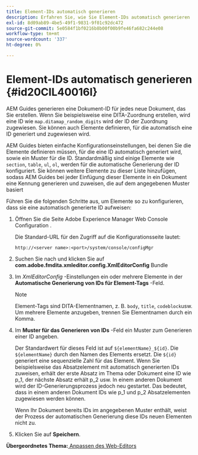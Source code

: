 ```yaml
---
title: Element-IDs automatisch generieren
description: Erfahren Sie, wie Sie Element-IDs automatisch generieren
exl-id: 8d09ab89-4be5-49f1-9831-9f01c92dc472
source-git-commit: 5e0584f1bf0216b8b00f00b9fe46fa682c244e08
workflow-type: tm+mt
source-wordcount: '337'
ht-degree: 0%

---
```


# Element-IDs automatisch generieren {#id20CIL40016I}

AEM Guides generieren eine Dokument-ID für jedes neue Dokument, das Sie erstellen. Wenn Sie beispielsweise eine DITA-Zuordnung erstellen, wird eine ID wie `map.ditamap_random_digits` wird der ID der Zuordnung zugewiesen. Sie können auch Elemente definieren, für die automatisch eine ID generiert und zugewiesen wird.

AEM Guides bieten einfache Konfigurationseinstellungen, bei denen Sie die Elemente definieren müssen, für die eine ID automatisch generiert wird, sowie ein Muster für die ID. Standardmäßig sind einige Elemente wie `section`, `table`, `ul`, `ol`, werden für die automatische Generierung der ID konfiguriert. Sie können weitere Elemente zu dieser Liste hinzufügen, sodass AEM Guides bei jeder Einfügung dieser Elemente in ein Dokument eine Kennung generieren und zuweisen, die auf dem angegebenen Muster basiert

Führen Sie die folgenden Schritte aus, um Elemente so zu konfigurieren, dass sie eine automatisch generierte ID aufweisen:

1. Öffnen Sie die Seite Adobe Experience Manager Web Console Configuration .

   Die Standard-URL für den Zugriff auf die Konfigurationsseite lautet:

   ```http
   http://<server name>:<port>/system/console/configMgr
   ```

1. Suchen Sie nach und klicken Sie auf **com.adobe.fmdita.xmleditor.config.XmlEditorConfig** Bundle

1. Im *XmlEditorConfig* -Einstellungen ein oder mehrere Elemente in der **Automatische Generierung von IDs für Element-Tags** -Feld.

   >[!NOTE]
   >
   > Element-Tags sind DITA-Elementnamen, z. B. `body`, `title`, `codeblock`usw. Um mehrere Elemente anzugeben, trennen Sie Elementnamen durch ein Komma.

1. Im **Muster für das Generieren von IDs** -Feld ein Muster zum Generieren einer ID angeben.

   Der Standardwert für dieses Feld ist auf `${elementName}_${id}`. Die `${elementName}` durch den Namen des Elements ersetzt. Die `${id}` generiert eine sequenzielle Zahl für das Element. Wenn Sie beispielsweise das Absatzelement mit automatisch generierten IDs zuweisen, erhält der erste Absatz im Thema oder Dokument eine ID wie p\_1, der nächste Absatz erhält p\_2 usw. In einem anderen Dokument wird der ID-Generierungsprozess jedoch neu gestartet. Das bedeutet, dass in einem anderen Dokument IDs wie p\_1 und p\_2 Absatzelementen zugewiesen werden können.

   Wenn Ihr Dokument bereits IDs im angegebenen Muster enthält, weist der Prozess der automatischen Generierung diese IDs neuen Elementen nicht zu.

1. Klicken Sie auf **Speichern**.


**Übergeordnetes Thema:**[ Anpassen des Web-Editors](conf-web-editor.md)
